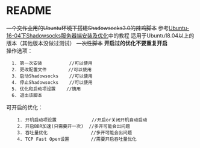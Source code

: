 # README
~~一个交作业用的Ubuntu环境下搭建Shadowsocks3.0的辣鸡脚本~~
参考[Ubuntu-16-04下Shadowsocks服务器端安装及优化](https://www.polarxiong.com/archives/Ubuntu-16-04%E4%B8%8BShadowsocks%E6%9C%8D%E5%8A%A1%E5%99%A8%E7%AB%AF%E5%AE%89%E8%A3%85%E5%8F%8A%E4%BC%98%E5%8C%96.html)中的教程
适用于Ubuntu18.04以上的版本（其他版本没做过测试）
~~一次性脚本~~ **开启过的优化不要重复开启**  
操作选项：  
```
  1. 第一次安装          //可以使用
  2. 更改配置文件        //可以使用
  3. 启动Shadowsocks    //可以使用
  4. 停止Shadowsocks    //可以使用
  5. 优化和启动项设置    //慎用
  6. 退出该脚本
```

可开启的优化：
```
    1. 开机启动项设置             //开启or关闭开机自动启动
    2. 开启BBR加速(只需要开一次)  //多开可能会出问题
    3. 吞吐量优化                //多开可能会出问题
    4. TCP Fast Open设置        //需要开启吞吐量优化
```
